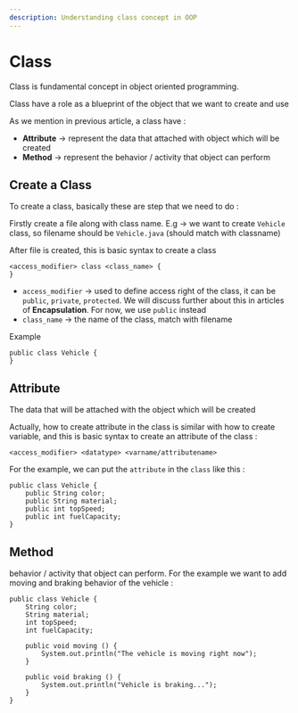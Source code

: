 ```yaml
---
description: Understanding class concept in OOP
---
```


# Class

Class is fundamental concept in object oriented programming.&#x20;

Class have a role as a blueprint of the object that we want to create and use

As we mention in previous article, a class have :&#x20;

* **Attribute** -> represent the data that attached with object which will be created
* **Method** -> represent the behavior / activity that object can perform

## Create a Class

To create  a class, basically these are step that we need to do :&#x20;

Firstly create a file along with class name. E.g -> we want to create `Vehicle` class, so filename should be `Vehicle.java` (should match with classname)

After file is created, this is basic syntax to create a class

```
<access_modifier> class <class_name> {
}
```

* `access_modifier` -> used to define access right of the class, it can be `public`, `private`, `protected`. We will discuss further about this in articles of **Encapsulation**. For now, we use `public` instead
* `class_name` -> the name of the class, match with filename

Example

```
public class Vehicle {
}
```

## Attribute

The data that will be attached with the object which will be created

Actually, how to create attribute in the class is similar with how to create variable, and this is basic syntax to create an attribute of the class :&#x20;

```
<access_modifier> <datatype> <varname/attributename>
```

For the example, we can put the `attribute` in the `class` like this :&#x20;

```
public class Vehicle {
    public String color;
    public String material;
    public int topSpeed;
    public int fuelCapacity;
}
```

## Method

behavior / activity that object can perform. For the example we want to add moving and braking behavior of the vehicle :&#x20;

```
public class Vehicle {
    String color;
    String material;
    int topSpeed;
    int fuelCapacity;
    
    public void moving () {
        System.out.println("The vehicle is moving right now");
    }
    
    public void braking () {
        System.out.println("Vehicle is braking...");
    }
}
```
